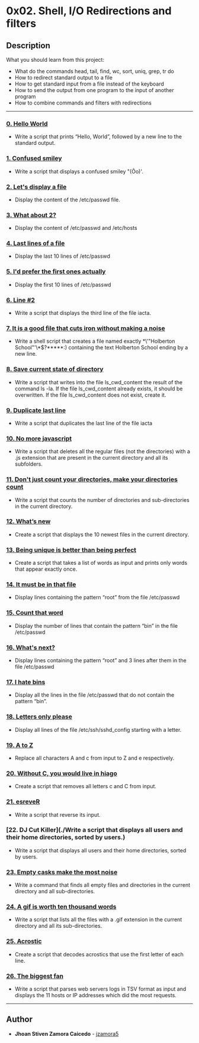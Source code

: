 # 0x02. Shell, I/O Redirections and filters

## Description
What you should learn from this project:

* What do the commands head, tail, find, wc, sort, uniq, grep, tr do
* How to redirect standard output to a file
* How to get standard input from a file instead of the keyboard
* How to send the output from one program to the input of another program
* How to combine commands and filters with redirections

---

### [0. Hello World ](./0-hello_world)
* Write a script that prints “Hello, World”, followed by a new line to the standard output.

### [1. Confused smiley](./1-confused_smiley)
* Write a script that displays a confused smiley "(Ôo)'.

### [2. Let's display a file](./2-hellofile)
* Display the content of the /etc/passwd file.

### [3. What about 2?](./3-twofiles)
* Display the content of /etc/passwd and /etc/hosts

### [4. Last lines of a file](./4-lastlines)
* Display the last 10 lines of /etc/passwd

### [5. I'd prefer the first ones actually](./5-firstlines)
* Display the first 10 lines of /etc/passwd

### [6. Line #2](./6-third_line)
* Write a script that displays the third line of the file iacta.

### [7. It is a good file that cuts iron without making a noise](./7-file)
* Write a shell script that creates a file named exactly \*\\'"Holberton School"\'\\*$\?\*\*\*\*\*:) containing the text Holberton School ending by a new line.

### [8. Save current state of directory](./8-cwd_state)
* Write a script that writes into the file ls_cwd_content the result of the command ls -la. If the file ls_cwd_content already exists, it should be overwritten. If the file ls_cwd_content does not exist, create it.

### [9. Duplicate last line](./9-duplicate_last_line)
* Write a script that duplicates the last line of the file iacta

### [10. No more javascript ](./10-no_more_js)
* Write a script that deletes all the regular files (not the directories) with a .js extension that are present in the current directory and all its subfolders.

### [11. Don't just count your directories, make your directories count](./11-directories)
* Write a script that counts the number of directories and sub-directories in the current directory.

### [12. What’s new](./12-newest_files)
* Create a script that displays the 10 newest files in the current directory.

### [13. Being unique is better than being perfect ](./13-unique)
* Create a script that takes a list of words as input and prints only words that appear exactly once.

### [14. It must be in that file ](./14-findthatword)
* Display lines containing the pattern “root” from the file /etc/passwd

### [15. Count that word](./15-countthatword)
* Display the number of lines that contain the pattern “bin” in the file /etc/passwd

### [16. What's next?](./16-whatsnext)
* Display lines containing the pattern “root” and 3 lines after them in the file /etc/passwd

### [17. I hate bins](./17-hidethisword)
* Display all the lines in the file /etc/passwd that do not contain the pattern “bin”.

### [18. Letters only please](./18-letteronly)
* Display all lines of the file /etc/ssh/sshd_config starting with a letter.

### [19. A to Z](./19-AZ)
* Replace all characters A and c from input to Z and e respectively.

### [20. Without C, you would live in hiago](./20-hiago)
* Create a script that removes all letters c and C from input.

### [21. esreveR](./21-reverse)
* Write a script that reverse its input.

### [22. DJ Cut Killer](./Write a script that displays all users and their home directories, sorted by users.)
* Write a script that displays all users and their home directories, sorted by users.

### [23. Empty casks make the most noise](./100-empty_casks)
* Write a command that finds all empty files and directories in the current directory and all sub-directories.

### [24. A gif is worth ten thousand words](./101-gifs)
* Write a script that lists all the files with a .gif extension in the current directory and all its sub-directories.

### [25. Acrostic](./102-acrostic)
* Create a script that decodes acrostics that use the first letter of each line.

### [26. The biggest fan ](./103-the_biggest_fan)
* Write a script that parses web servers logs in TSV format as input and displays the 11 hosts or IP addresses which did the most requests.

---

## Author
* **Jhoan Stiven Zamora Caicedo** - [jzamora5](https://github.com/jzamora5)
